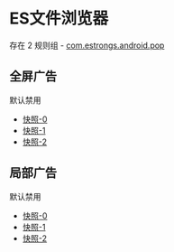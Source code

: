# ES文件浏览器

存在 2 规则组 - [com.estrongs.android.pop](/src/apps/com.estrongs.android.pop.ts)

## 全屏广告

默认禁用

- [快照-0](https://i.gkd.li/i/12509667)
- [快照-1](https://i.gkd.li/i/12509669)
- [快照-2](https://i.gkd.li/i/13936617)

## 局部广告

默认禁用

- [快照-0](https://i.gkd.li/i/12674919)
- [快照-1](https://i.gkd.li/i/12818281)
- [快照-2](https://i.gkd.li/i/13842299)
